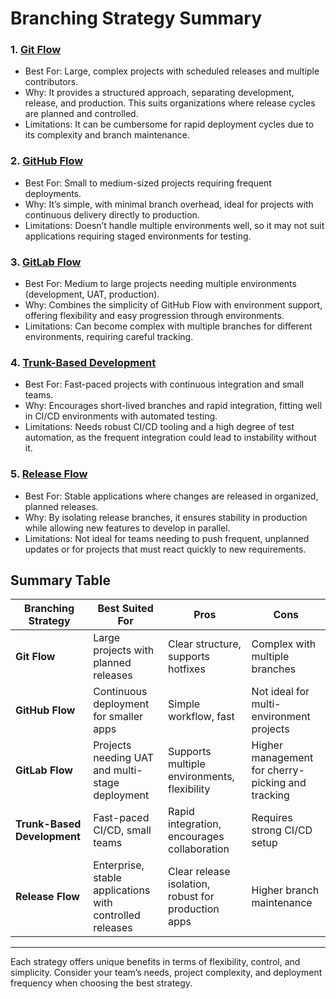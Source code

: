 # Branching Strategy Summary

### 1. [Git Flow](./Git_Flow.md)
- Best For: Large, complex projects with scheduled releases and multiple contributors.
- Why: It provides a structured approach, separating development, release, and production. This suits organizations where release cycles are planned and controlled.
- Limitations: It can be cumbersome for rapid deployment cycles due to its complexity and branch maintenance.
### 2. [GitHub Flow](./GitHub_Flow.md)
- Best For: Small to medium-sized projects requiring frequent deployments.
- Why: It’s simple, with minimal branch overhead, ideal for projects with continuous delivery directly to production.
- Limitations: Doesn’t handle multiple environments well, so it may not suit applications requiring staged environments for testing.
### 3. [GitLab Flow](./GitLab_Flow.md)
- Best For: Medium to large projects needing multiple environments (development, UAT, production).
- Why: Combines the simplicity of GitHub Flow with environment support, offering flexibility and easy progression through environments.
- Limitations: Can become complex with multiple branches for different environments, requiring careful tracking.
### 4. [Trunk-Based Development](./Trunk_Based_Development.md)
- Best For: Fast-paced projects with continuous integration and small teams.
- Why: Encourages short-lived branches and rapid integration, fitting well in CI/CD environments with automated testing.
- Limitations: Needs robust CI/CD tooling and a high degree of test automation, as the frequent integration could lead to instability without it.
### 5. [Release Flow](./Release_Flow.md)
- Best For: Stable applications where changes are released in organized, planned releases.
- Why: By isolating release branches, it ensures stability in production while allowing new features to develop in parallel.
- Limitations: Not ideal for teams needing to push frequent, unplanned updates or for projects that must react quickly to new requirements.

## Summary Table

| Branching Strategy       | Best Suited For                                          | Pros                                                 | Cons                                               |
|--------------------------|----------------------------------------------------------|------------------------------------------------------|----------------------------------------------------|
| **Git Flow**             | Large projects with planned releases                     | Clear structure, supports hotfixes                   | Complex with multiple branches                     |
| **GitHub Flow**          | Continuous deployment for smaller apps                   | Simple workflow, fast                                | Not ideal for multi-environment projects           |
| **GitLab Flow**          | Projects needing UAT and multi-stage deployment          | Supports multiple environments, flexibility          | Higher management for cherry-picking and tracking  |
| **Trunk-Based Development** | Fast-paced CI/CD, small teams                         | Rapid integration, encourages collaboration          | Requires strong CI/CD setup                        |
| **Release Flow**         | Enterprise, stable applications with controlled releases | Clear release isolation, robust for production apps  | Higher branch maintenance                          |

---

Each strategy offers unique benefits in terms of flexibility, control, and simplicity. Consider your team’s needs, project complexity, and deployment frequency when choosing the best strategy.
